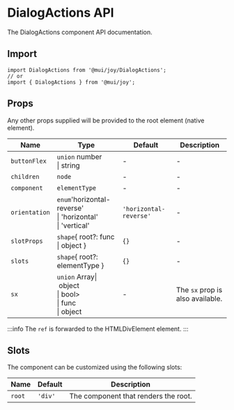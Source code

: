 # DialogActions API

The DialogActions component API documentation.

## Import

```
import DialogActions from '@mui/joy/DialogActions';
// or
import { DialogActions } from '@mui/joy';
```

## Props

Any other props supplied will be provided to the root element (native element).

| Name | Type | Default | Description |
| --- | --- | --- | --- |
| `buttonFlex` | `union` number<br>\| string | - | - |
| `children` | `node` | - | - |
| `component` | `elementType` | - | - |
| `orientation` | `enum`'horizontal-reverse'<br>\| 'horizontal'<br>\| 'vertical' | `'horizontal-reverse'` | - |
| `slotProps` | `shape`{ root?: func<br>\| object } | `{}` | - |
| `slots` | `shape`{ root?: elementType } | `{}` | - |
| `sx` | `union` Array\| object<br>\| bool><br>\| func<br>\| object | - | The `sx` prop is also available. |

:::info
The `ref` is forwarded to the HTMLDivElement element.
:::

## Slots

The component can be customized using the following slots:

| Name | Default | Description |
| --- | --- | --- |
| `root` | `'div'` | The component that renders the root. |